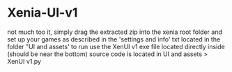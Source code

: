# Xenia-UI-v1
not much too it, simply drag the extracted zip into the xenia root folder and set up your games as described in the 'settings and info' txt located
in the folder "UI and assets'
to run use the XenUI v1 exe file located directly inside (should be near the bottom)
source code is located in UI and assets > XenUI v1.py
